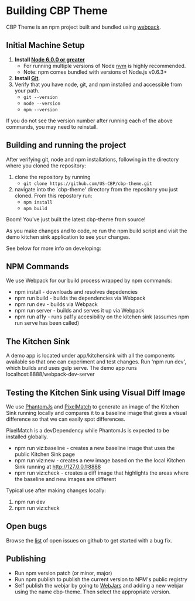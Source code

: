 # Building CBP Theme

CBP Theme is an npm project built and bundled using [webpack](https://webpack.github.io/).  

## Initial Machine Setup
1. **Install [Node 6.0.0 or greater](https://nodejs.org)** 
    - For running multiple versions of Node [nvm](https://github.com/creationix/nvm) is highly recommended.
    - Note: npm comes bundled with versions of Node.js v0.6.3+ 
2. **Install [Git](https://git-scm.com/downloads)**.
3. Verify that you have node, git, and npm installed and accessible from your path.  
    - `git --version`
    - `node --version`
    - `npm --version`

If you do not see the version number after running each of the above commands, you may need to reinstall. 
 
## Building and running the project

After verifying git, node and npm installations, following in the directory where you cloned the repository: 

1. clone the repository by running
    - `git clone https://github.com/US-CBP/cbp-theme.git`
2. navigate into the `cbp-theme' directory from the repository you just cloned.  From this repostory run: 
    - `npm install`
    - `npm build`

Boom! You've just built the latest cbp-theme from source! 

As you make changes and to code, re run the npm build script and visit the demo kitchen sink application to see your changes.

See below for more info on developing: 

## NPM Commands

We use Webpack for our build process wrapped by npm commands:

* npm install - downloads and resolves depedencies
* npm run build - builds the dependencies via Webpack
* npm run dev - builds via Webpack
* npm run server - builds and serves it up via Webpack
* npm run a11y - runs pa11y accesibility on the kitchen sink (assumes npm run serve has been called)

## The Kitchen Sink

A demo app is located under app/kitchensink with all the components available so
that one can experiment and test changes. Run 'npm run dev', which builds and
uses gulp serve.  The demo app runs localhost:8888/webpack-dev-server

## Testing the Kitchen Sink using Visual Diff Image

We use [PhantomJs](http://phantomjs.org) and [PixelMatch](https://github.com/mapbox/pixelmatch) to generate an image of the Kitchen Sink running locally and compares it to a baseline image that gives a visual difference so that we can easily spot differences.

PixelMatch is a devDependency while PhantomJs is expected to be installed globally.

* npm run viz:baseline - creates a new baseline image that uses the public Kitchen Sink page
* npm run viz:new - creates a new image based on the the local Kitchen Sink running at http://127.0.0.1:8888
* npm run viz:check - creates a diff image that highlights the areas where the baseline and new images are different

Typical use after making changes locally:

1. npm run dev 
2. npm run viz:check

## Open bugs

Browse the [list](https://github.com/US-CBP/cbp-theme/issues) of open issues on github to get started with a bug fix.  

## Publishing

* Run npm version patch (or minor, major)
* Run npm publish to publish the current version to NPM's public registry
* Self publish the webjar by going to [WebJars](http://www.webjars.org/npm) and adding a new webjar using the name cbp-theme. Then select the appropriate version.
